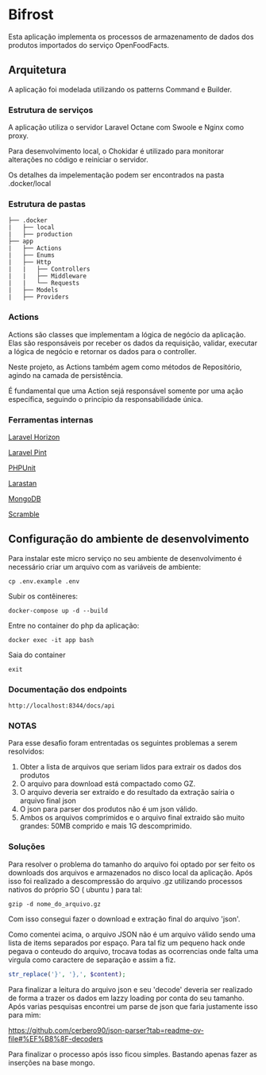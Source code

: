 # Bifrost

Esta aplicação implementa os processos de armazenamento de dados dos produtos importados do serviço OpenFoodFacts.

## Arquitetura

A aplicação foi modelada utilizando os patterns Command e Builder.

### Estrutura de serviços
A aplicação utiliza o servidor Laravel Octane com Swoole e Nginx como proxy.

Para desenvolvimento local, o Chokidar é utilizado para monitorar alterações no código e reiniciar o servidor.

Os detalhes da impelementação podem ser encontrados na pasta .docker/local

### Estrutura de pastas
```
├── .docker
|   ├── local
|   ├── production
├── app
|   ├── Actions
|   ├── Enums
|   ├── Http
|   |   ├── Controllers
|   |   ├── Middleware
|   |   └── Requests
|   ├── Models
|   ├── Providers

```

### Actions
Actions são classes que implementam a lógica de negócio da aplicação. Elas são responsáveis por receber os dados da requisição, validar, executar a lógica de negócio e retornar os dados para o controller.

Neste projeto, as Actions também agem como métodos de Repositório, agindo na camada de persistência.

É fundamental que uma Action sejá responsável somente por uma ação específica, seguindo o princípio da responsabilidade única.

### Ferramentas internas
[Laravel Horizon](https://laravel.com/docs/11.x/horizon)

[Laravel Pint](https://laravel.com/docs/11.x/pint)

[PHPUnit](https://phpunit.de/)

[Larastan](https://github.com/nunomaduro/larastan)

[MongoDB](https://github.com/mongodb/laravel-mongodb)

[Scramble](https://scramble.dedoc.co/)


## Configuração do ambiente de desenvolvimento

Para instalar este micro serviço no seu ambiente de desenvolvimento é necessário criar um arquivo com as variáveis de
ambiente:

```shell
cp .env.example .env
```

Subir os contêineres:

```shell
docker-compose up -d --build
```

Entre no container do php da aplicação:

```shell
docker exec -it app bash
```
Saia do container

```shell
exit
```

### Documentação dos endpoints
```shell
http://localhost:8344/docs/api
```
### NOTAS
Para esse desafio foram entrentadas os seguintes problemas a serem resolvidos:
1. Obter a lista de arquivos que seriam lidos para extrair os dados dos produtos
2. O arquivo para download está compactado como GZ.
3. O arquivo deveria ser extraído e do resultado da extração saíria o arquivo final json
4. O json para parser dos produtos não é um json válido.
5. Ambos os arquivos comprimidos e o arquivo final extraido são muito grandes: 50MB comprido e mais 1G descomprimido.

### Soluções
Para resolver o problema do tamanho do arquivo foi optado por ser feito os downloads dos arquivos e armazenados no disco local da aplicação.
Após isso foi realizado a descompressão do arquivo .gz utilizando processos nativos do próprio SO ( ubuntu ) para tal:
````shell
gzip -d nome_do_arquivo.gz
````
Com isso consegui fazer o download e extração final do arquivo 'json'.

Como comentei acima, o arquivo JSON não é um arquivo válido sendo uma lista de items separados por espaço.
Para tal fiz um pequeno hack onde pegava o conteudo do arquivo, trocava todas as ocorrencias onde falta uma virgula como caractere de separação e assim a fiz.
````php
str_replace('}', '},', $content);
````

Para finalizar a leitura do arquivo json e seu 'decode' deveria ser realizado de forma a trazer os dados em lazzy loading por conta do seu tamanho.
Após varias pesquisas encontrei um parse de json que faria justamente isso para mim:

https://github.com/cerbero90/json-parser?tab=readme-ov-file#%EF%B8%8F-decoders

Para finalizar o processo após isso ficou simples. Bastando apenas fazer as inserções na base mongo.
